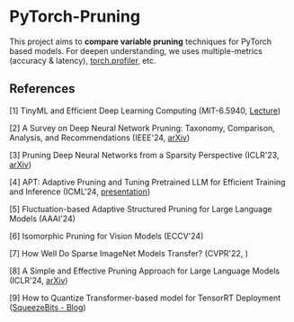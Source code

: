 # PyTorch-Pruning

This project aims to **compare variable pruning** techniques for PyTorch based models. For deepen understanding, we uses multiple-metrics (accuracy & latency), [torch.profiler](https://docs.pytorch.org/tutorials/recipes/recipes/profiler_recipe.html), etc.

## References

[1] TinyML and Efficient Deep Learning Computing (MIT-6.5940, [Lecture](https://hanlab.mit.edu/courses/2024-fall-65940))

[2] A Survey on Deep Neural Network Pruning: Taxonomy, Comparison, Analysis, and Recommendations (IEEE'24, [arXiv](https://arxiv.org/abs/2308.06767))

[3] Pruning Deep Neural Networks from a Sparsity Perspective (ICLR'23, [arXiv](https://arxiv.org/abs/2302.05601))

[4] APT: Adaptive Pruning and Tuning Pretrained LLM for Efficient Training and Inference (ICML'24, [presentation](https://icml.cc/virtual/2024/oral/35453))

[5] Fluctuation-based Adaptive Structured Pruning for Large Language Models (AAAI'24)

[6] Isomorphic Pruning for Vision Models (ECCV'24)

[7] How Well Do Sparse ImageNet Models Transfer? (CVPR'22, )

[8] A Simple and Effective Pruning Approach for Large Language Models (ICLR'24, [arXiv](https://arxiv.org/abs/2306.11695))

[9] How to Quantize Transformer-based model for TensorRT Deployment ([SqueezeBits - Blog](https://blog.squeezebits.com/how-to-quantize-transformerbased-model-for-tensorrt-deployment-55802))